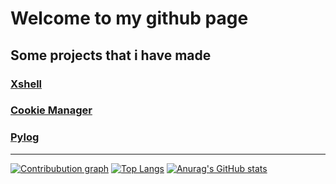 # Welcome to my github page
## Some projects that i have made
### [Xshell](https://github.com/awesomelewis2007/Xshell)
### [Cookie Manager](https://github.com/awesomelewis2007/Cookie_Manager)
### [Pylog](https://github.com/awesomelewis2007/pylog)
***
[![Contribubution graph](https://activity-graph.herokuapp.com/graph?username=awesomelewis2007&theme=github)](https://github.com/Ashutosh00710/github-readme-activity-graph)
[![Top Langs](https://github-readme-stats.vercel.app/api/top-langs/?username=awesomelewis2007&layout=compact&theme=radical)](https://github.com/anuraghazra/github-readme-stats)
[![Anurag's GitHub stats](https://github-readme-stats.vercel.app/api?username=awesomelewis2007&show_icons=true&theme=radical)](https://github.com/anuraghazra/github-readme-stats)
